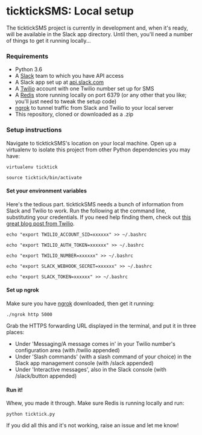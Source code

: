 # ticktickSMS: Local setup

The ticktickSMS project is currently in development and, when it's ready, will be available in the Slack app directory. Until then, you'll need a number of things to get it running locally...

### Requirements
* Python 3.6
* A [Slack](https://www.slack.com) team to which you have API access
* A Slack app set up at [api.slack.com](https://api.slack.com/apps)
* A [Twilio](https://www.twilio.com) account with one Twilio number set up for SMS
* A [Redis](https://redis.io/) store running locally on port 6379 (or any other that you like; you'll just need to tweak the setup code)
* [ngrok](https://ngrok.com/) to tunnel traffic from Slack and Twilio to your local server
* This repository, cloned or downloaded as a .zip

### Setup instructions

Navigate to ticktickSMS's location on your local machine. Open up a virtualenv to isolate this project from other Python dependencies you may have:

```
virtualenv ticktick
```

```
source ticktick/bin/activate
```

#### Set your environment variables

Here's the tedious part. ticktickSMS needs a bunch of information from Slack and Twilio to work. Run the following at the command line, substituting your credentials. If you need help finding them, check out [this great blog post from Twilio](https://www.twilio.com/blog/2016/05/build-sms-slack-bot-python.html).
```
echo "export TWILIO_ACCOUNT_SID=xxxxxx" >> ~/.bashrc
```
```
echo "export TWILIO_AUTH_TOKEN=xxxxxx" >> ~/.bashrc
```
```
echo "export TWILIO_NUMBER=xxxxxx" >> ~/.bashrc
```
```
echo "export SLACK_WEBHOOK_SECRET=xxxxxx" >> ~/.bashrc
```
```
echo "export SLACK_TOKEN=xxxxxx" >> ~/.bashrc
```

#### Set up ngrok

Make sure you have [ngrok](https://ngrok.com/) downloaded, then get it running:
```
./ngrok http 5000
```
Grab the HTTPS forwarding URL displayed in the terminal, and put it in three places:
* Under 'Messaging/A message comes in' in your Twilio number's configuration area (with /twilio appended)
* Under 'Slash commands' (with a slash command of your choice) in the Slack app management console (with /slack appended)
* Under 'Interactive messages', also in the Slack console (with /slack/button appended)

#### Run it!

Whew, you made it through. Make sure Redis is running locally and run:
```
python ticktick.py
```

If you did all this and it's not working, raise an issue and let me know!
